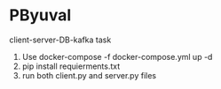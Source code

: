 # PByuval

client-server-DB-kafka task

1. Use docker-compose -f docker-compose.yml up -d
2. pip install requierments.txt
3. run both client.py and server.py files 
